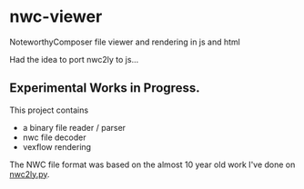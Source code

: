 # nwc-viewer
NoteworthyComposer file viewer and rendering in js and html

Had the idea to port nwc2ly to js...

## Experimental Works in Progress.

This project contains
- a binary file reader / parser
- nwc file decoder
- vexflow rendering

The NWC file format was based on the almost 10 year old work I've done on [nwc2ly.py](https://github.com/zz85/nwc2ly.py).
